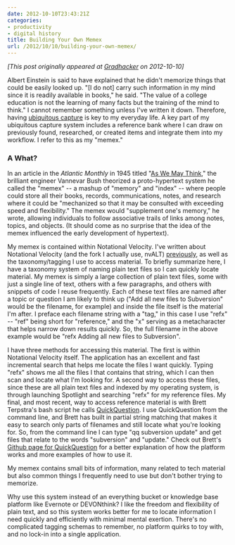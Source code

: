 ```yaml
---
date: 2012-10-10T23:43:21Z
categories:
- productivity
- digital history
title: Building Your Own Memex
url: /2012/10/10/building-your-own-memex/
---
```


*[This post originally appeared at [Gradhacker](http://www.gradhacker.org/2012/10/10/building-your-own-memex/) on 2012-10-10]*

Albert Einstein is said to have explained that he didn't memorize things that could be easily looked up. "[I do not] carry such information in my mind since it is readily available in books," he said. "The value of a college education is not the learning of many facts but the training of the mind to think." I cannot remember something unless I've written it down. Therefore, having <a href="http://zenhabits.net/tips-for-gtds-ubiquitous-capture/">ubiquitous capture</a> is key to my everyday life. A key part of my ubiquitous capture system includes a reference bank where I can draw on previously found, researched, or created items and integrate them into my workflow. I refer to this as my "memex."

### A What?

In an article in the <em>Atlantic Monthly</em> in 1945 titled "<a href="http://www.theatlantic.com/magazine/archive/1945/07/as-we-may-think/303881/">As We May Think</a>," the brilliant engineer Vannevar Bush theorized a proto-hypertext system he called the "memex" -- a mashup of "memory" and "index" -- where people could store all their books, records, communications, notes, and research where it could be "mechanized so that it may be consulted with exceeding speed and flexibility." The memex would "supplement one's memory," he wrote, allowing individuals to follow associative trails of links among notes, topics, and objects. (It should come as no surprise that the idea of the memex influenced the early development of hypertext).

My memex is contained within Notational Velocity. I've written about Notational Velocity (and the fork I actually use, nvALT) <a href="http://www.jasonheppler.org/2011/07/22/using-notational-velocity.html">previously</a>, as well as the taxonomy/tagging I use to access material. To briefly summarize here, I have a taxonomy system of naming plain text files so I can quickly locate material. My memex is simply a large collection of plain text files, some with just a single line of text, others with a few paragraphs, and others with snippets of code I reuse frequently. Each of these text files are named after a topic or question I am likely to think up ("Add all new files to Subversion" would be the filename, for example) and inside the file itself is the material I'm after. I preface each filename string with a "tag," in this case I use "refx" -- "ref" being short for "reference," and the "x" serving as a metacharacter that helps narrow down results quickly. So, the full filename in the above example would be "refx Adding all new files to Subversion".

I have three methods for accessing this material. The first is within Notational Velocity itself. The application has an excellent and fast incremental search that helps me locate the files I want quickly. Typing "refx" shows me all the files I that contains that string, which I can then scan and locate what I'm looking for. A second way to access these files, since these are all plain text files and indexed by my operating system, is through launching Spotlight and searching "refx" for my reference files. My final, and most recent, way to access reference material is with Brett Terpstra's bash script he calls <a href="http://ttscoff.github.com/QuickQuestion/">QuickQuestion</a>. I use QuickQuestion from the command line, and Brett has built in partial string matching that makes it easy to search only parts of filenames and still locate what you're looking for. So, from the command line I can type "qq subversion update" and get files that relate to the words "subversion" and "update." Check out Brett's <a href="http://ttscoff.github.com/QuickQuestion/">Github page for QuickQuestion</a> for a better explanation of how the platform works and more examples of how to use it.

My memex contains small bits of information, many related to tech material but also common things I frequently need to use but don't bother trying to memorize.

Why use this system instead of an everything bucket or knowledge base platform like Evernote or DEVONthink? I like the freedom and flexibility of plain text, and so this system works better for me to locate information I need quickly and efficiently with minimal mental exertion. There's no complicated tagging schemas to remember, no platform quirks to toy with, and no lock-in into a single application.
